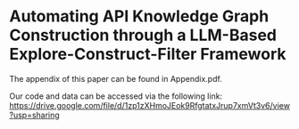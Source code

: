 # Automating API Knowledge Graph Construction through a LLM-Based Explore-Construct-Filter Framework

The appendix of this paper can be found in Appendix.pdf.

Our code and data can be accessed via the following link: [<https://drive.google.com/file/d/1zp1zXHmoJEok9RfgtatxJrup7xmVt3v6/view?usp=sharing>](https://drive.google.com/file/d/1V8WwiFI38E7ujcj4ELqUv4JbWyVPb_Ot/view?usp=sharing)
